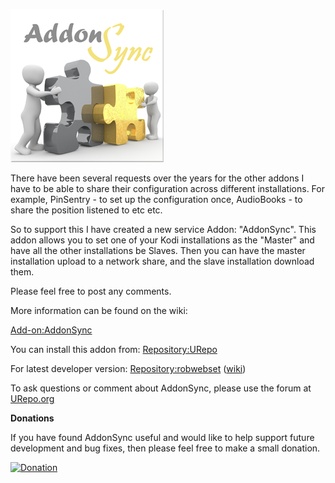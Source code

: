 ![AddonSync](icon.png)

There have been several requests over the years for the other addons I have to be able to share their configuration across different installations. For example, PinSentry - to set up the configuration once, AudioBooks - to share the position listened to etc etc.

So to support this I have created a new service Addon: "AddonSync". This addon allows you to set one of your Kodi installations as the "Master" and have all the other installations be Slaves. Then you can have the master installation upload to a network share, and the slave installation download them.

Please feel free to post any comments.

More information can be found on the wiki:

[Add-on:AddonSync](https://github.com/robwebset/service.addonsync/wiki)

You can install this addon from: [Repository:URepo](http://www.urepo.org/)

For latest developer version: [Repository:robwebset](https://github.com/robwebset/repository.robwebset/blob/master/repos/repository.robwebset/repository.robwebset-1.0.0.zip) ([wiki](https://github.com/robwebset/repository.robwebset/wiki))

To ask questions or comment about AddonSync, please use the forum at [URepo.org](http://www.urepo.org/forum/viewtopic.php?t=1755)

__Donations__

If you have found AddonSync useful and would like to help support future development and bug fixes, then please feel free to make a small donation.

[![Donation](https://www.paypalobjects.com/en_GB/i/btn/btn_donate_SM.gif)](https://www.paypal.com/cgi-bin/webscr?cmd=_s-xclick&hosted_button_id=MPNLLJYT9ZGDA)
